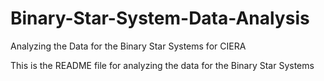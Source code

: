 # Binary-Star-System-Data-Analysis
Analyzing the Data for the Binary Star Systems for CIERA

This is the README file for analyzing the data for the Binary Star Systems
